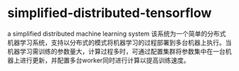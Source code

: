 # simplified-distributed-tensorflow
a simplified distributed machine learning system
该系统为一个简单的分布式机器学习系统，支持以分布式的模式将机器学习的过程部署到多台机器上执行。当机器学习需训练的参数量大，计算过程多时，可通过配置集群将参数集中在一台机器上进行更新，并配置多台worker同时进行计算以提高训练速度。
